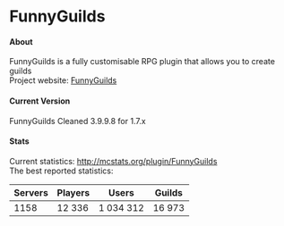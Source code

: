 FunnyGuilds
===========
#### About
FunnyGuilds is a fully customisable RPG plugin that allows you to create guilds
<br>
Project website: <a href="https://funnyguilds.net/">FunnyGuilds</a>
<br>

#### Current Version
FunnyGuilds Cleaned 3.9.9.8 for 1.7.x
<br>

#### Stats
Current statistics: http://mcstats.org/plugin/FunnyGuilds
<br>
The best reported statistics:

| Servers | Players | Users     | Guilds |
|---------|---------|-----------|--------|
| 1158    | 12 336  | 1 034 312 | 16 973 |
